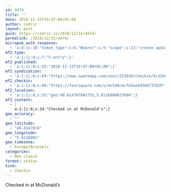 ```yaml
---
id: 4474
title: ''
date: 2018-12-15T19:47:06+01:00
author: cedric
layout: post
guid: https://cedric.io/2018/12/15/4474/
permalink: /2018/12/15/4474/
micropub_auth_response:
  - 'a:8:{s:10:"token_type";s:6:"Bearer";s:5:"scope";s:13:"create update";s:2:"me";s:18:"https://cedric.io/";s:9:"issued_by";s:45:"https://cedric.io/wp-json/indieauth/1.0/token";s:9:"client_id";s:27:"https://ownyourswarm.p3k.io";s:9:"issued_at";i:1542614471;s:4:"user";i:1;s:13:"last_accessed";i:1544899644;}'
mf2_type:
  - 'a:1:{i:0;s:7:"h-entry";}'
mf2_published:
  - 'a:1:{i:0;s:25:"2018-12-15T19:47:06+01:00";}'
mf2_syndication:
  - 'a:1:{i:0;s:69:"https://www.swarmapp.com/user/223939/checkin/5c154c2ab3d8e20039fe81ab";}'
mf2_checkin:
  - 'a:1:{i:0;s:49:"https://foursquare.com/v/4c540c4cfd2ea59386737029";}'
mf2_location:
  - 'a:1:{i:0;s:35:"geo:49.614787842755,5.8116800827604";}'
mf2_content:
  - |
    a:1:{i:0;s:24:"Checked in at McDonald's";}
geo_accuracy:
  - ""
geo_latitude:
  - "49.6147878"
geo_longitude:
  - "5.8116801"
geo_timezone:
  - Europe/Brussels
categories:
  - Non classé
format: status
kind:
  - Checkin
---
```

Checked in at McDonald&rsquo;s